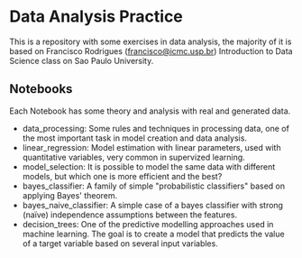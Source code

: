 # Data Analysis Practice

This is a repository with some exercises in data analysis, the majority of it is based on Francisco Rodrigues (francisco@icmc.usp.br) Introduction to Data Science class on Sao Paulo University.

## Notebooks
Each Notebook has some theory and analysis with real and generated data.

- data_processing: Some rules and techniques in processing data, one of the most important task in model creation and data analysis.
- linear_regression: Model estimation with linear parameters, used with quantitative variables, very common in supervized learning.
- model_selection: It is possible to model the same data with different models, but which one is more efficient and the best?
- bayes_classifier: A family of simple "probabilistic classifiers" based on applying Bayes' theorem.
- bayes_naive_classifier: A simple case of a bayes classifier with strong (naïve) independence assumptions between the features.
- decision_trees: One of the predictive modelling approaches used in machine learning. The goal is to create a model that predicts the value of a target variable based on several input variables.

